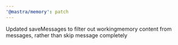 ```yaml
---
'@mastra/memory': patch
---
```


Updated saveMessages to filter out workingmemory content from messages, rather than skip message completely

